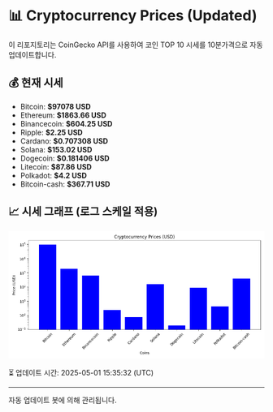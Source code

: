 
# 📊 Cryptocurrency Prices (Updated)

이 리포지토리는 CoinGecko API를 사용하여 코인 TOP 10 시세를 10분가격으로 자동 업데이트합니다.

## 💰 현재 시세
- Bitcoin: **$97078 USD**
- Ethereum: **$1863.66 USD**
- Binancecoin: **$604.25 USD**
- Ripple: **$2.25 USD**
- Cardano: **$0.707308 USD**
- Solana: **$153.02 USD**
- Dogecoin: **$0.181406 USD**
- Litecoin: **$87.86 USD**
- Polkadot: **$4.2 USD**
- Bitcoin-cash: **$367.71 USD**

## 📈 시세 그래프 (로그 스케일 적용)
![Crypto Prices](crypto_prices.png)

⏳ 업데이트 시간: 2025-05-01 15:35:32 (UTC)

---
자동 업데이트 봇에 의해 관리됩니다.
